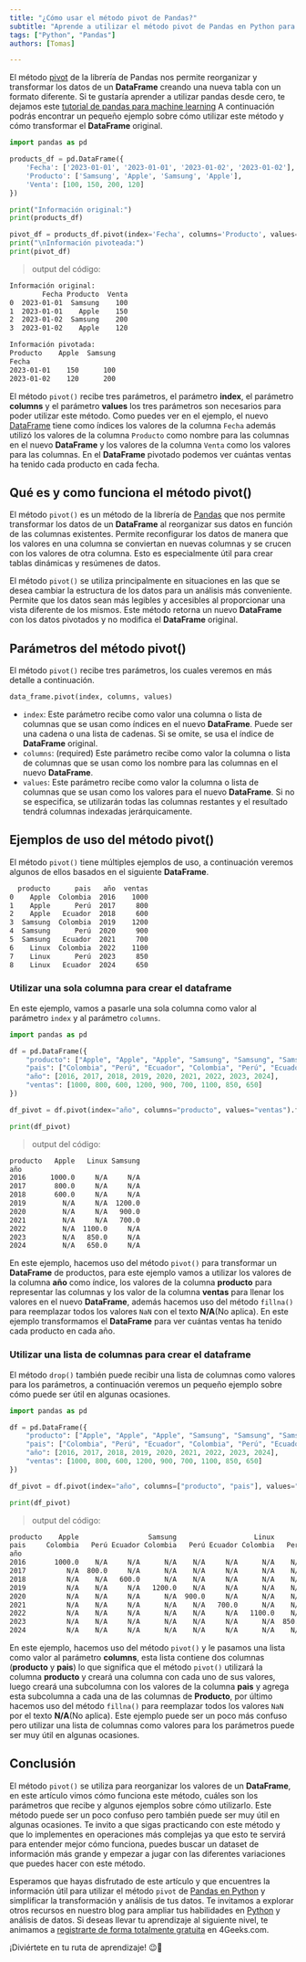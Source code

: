 ```yaml
---
title: "¿Cómo usar el método pivot de Pandas?"
subtitle: "Aprende a utilizar el método pivot de Pandas en Python para transformar y analizar tus datos de manera eficiente. Explora ejemplos y técnicas para aprovechar al máximo este versátil método de Pandas."
tags: ["Python", "Pandas"]
authors: [Tomas]

---
```


El método [pivot](https://pandas.pydata.org/docs/reference/api/pandas.DataFrame.pivot.html) de la librería de Pandas nos permite reorganizar y transformar los datos de un **DataFrame** creando una nueva tabla con un formato diferente. Si te gustaría aprender a utilizar pandas desde cero, te dejamos este [tutorial de pandas para machine learning](https://4geeks.com/es/interactive-exercise/tutorial-pandas-para-machine-learning) A continuación podrás encontrar un pequeño ejemplo sobre cómo utilizar este método y cómo transformar el **DataFrame** original.

```py
import pandas as pd

products_df = pd.DataFrame({
    'Fecha': ['2023-01-01', '2023-01-01', '2023-01-02', '2023-01-02'],
    'Producto': ['Samsung', 'Apple', 'Samsung', 'Apple'],
    'Venta': [100, 150, 200, 120]
})

print("Información original:")
print(products_df)

pivot_df = products_df.pivot(index='Fecha', columns='Producto', values='Venta')
print("\nInformación pivoteada:")
print(pivot_df)
```
> output del código:
```bash
Información original:
        Fecha Producto  Venta
0  2023-01-01  Samsung    100
1  2023-01-01    Apple    150
2  2023-01-02  Samsung    200
3  2023-01-02    Apple    120

Información pivotada:
Producto    Apple  Samsung
Fecha
2023-01-01    150      100
2023-01-02    120      200
```

El método `pivot()` recibe tres parámetros, el parámetro **index**, el parámetro **columns** y el parámetro **values** los tres parámetros son necesarios para poder utilizar este método. Como puedes ver en el ejemplo, el nuevo [DataFrame](https://4geeks.com/es/lesson/pandas-dataframe) tiene como índices los valores de la columna `Fecha` además utilizó los valores de la columna `Producto` como nombre para las columnas en el nuevo **DataFrame** y los valores de la columna `Venta` como los valores para las columnas. En el **DataFrame** pivotado podemos ver cuántas ventas ha tenido cada producto en cada fecha.

## Qué es y como funciona el método pivot()

El método `pivot()` es un método de la librería de [Pandas](https://4geeks.com/es/lesson/pandas-en-python) que nos permite transformar los datos de un **DataFrame** al reorganizar sus datos en función de las columnas existentes. Permite reconfigurar los datos de manera que los valores en una columna se conviertan en nuevas columnas y se crucen con los valores de otra columna. Esto es especialmente útil para crear tablas dinámicas y resúmenes de datos.

El método `pivot()` se utiliza principalmente en situaciones en las que se desea cambiar la estructura de los datos para un análisis más conveniente. Permite que los datos sean más legibles y accesibles al proporcionar una vista diferente  de los mismos. Este método retorna un nuevo **DataFrame** con los datos pivotados y no modifica el **DataFrame** original. 

## Parámetros del método pivot()

El método `pivot()` recibe tres parámetros, los cuales veremos en más detalle a continuación.

```py
data_frame.pivot(index, columns, values)
```

- `index`: Este parámetro recibe como valor una columna o lista de columnas que se usan como índices en el nuevo **DataFrame**. Puede ser una cadena o una lista de cadenas. Si se omite, se usa el índice de **DataFrame** original.
- `columns`: (required) Este parámetro recibe como valor la columna o lista de columnas que se usan como los nombre para las columnas en el nuevo **DataFrame**.
- `values`: Este parámetro recibe como valor la columna o lista de columnas que se usan como los valores para el nuevo **DataFrame**. Si no se especifica, se utilizarán todas las columnas restantes y el resultado tendrá columnas indexadas jerárquicamente.

## Ejemplos de uso del método pivot()

El método `pivot()` tiene múltiples ejemplos de uso, a continuación veremos algunos de ellos basados en el siguiente **DataFrame**.

```bash
  producto      pais   año  ventas
0    Apple  Colombia  2016    1000
1    Apple      Perú  2017     800
2    Apple   Ecuador  2018     600
3  Samsung  Colombia  2019    1200
4  Samsung      Perú  2020     900
5  Samsung   Ecuador  2021     700
6    Linux  Colombia  2022    1100
7    Linux      Perú  2023     850
8    Linux   Ecuador  2024     650
```

### Utilizar una sola columna para crear el dataframe

En este ejemplo, vamos a pasarle una sola columna como valor al parámetro `index` y al parámetro `columns`.

```py
import pandas as pd

df = pd.DataFrame({
    "producto": ["Apple", "Apple", "Apple", "Samsung", "Samsung", "Samsung", "Linux", "Linux", "Linux"],
    "pais": ["Colombia", "Perú", "Ecuador", "Colombia", "Perú", "Ecuador", "Colombia", "Perú", "Ecuador"],
    "año": [2016, 2017, 2018, 2019, 2020, 2021, 2022, 2023, 2024],
    "ventas": [1000, 800, 600, 1200, 900, 700, 1100, 850, 650]
})

df_pivot = df.pivot(index="año", columns="producto", values="ventas").fillna("N/A")

print(df_pivot)
```
> output del código:
```bash
producto   Apple   Linux Samsung
año
2016      1000.0     N/A     N/A
2017       800.0     N/A     N/A
2018       600.0     N/A     N/A
2019         N/A     N/A  1200.0
2020         N/A     N/A   900.0
2021         N/A     N/A   700.0
2022         N/A  1100.0     N/A
2023         N/A   850.0     N/A
2024         N/A   650.0     N/A
```

En este ejemplo, hacemos uso del método `pivot()` para transformar un **DataFrame** de productos, para este ejemplo vamos a utilizar los valores de la columna **año** como índice, los valores de la columna **producto** para representar las columnas y los valor de la columna **ventas** para llenar los valores en el nuevo **DataFrame**, además hacemos uso del método `fillna()` para reemplazar todos los valores `NaN` con el texto **N/A**(No aplica). En este ejemplo transformamos el **DataFrame** para ver cuántas ventas ha tenido cada producto en cada año.

### Utilizar una lista de columnas para crear el dataframe

El método `drop()` también puede recibir una lista de columnas como valores para los parámetros, a continuación veremos un pequeño ejemplo sobre cómo puede ser útil en algunas ocasiones.

```py
import pandas as pd

df = pd.DataFrame({
    "producto": ["Apple", "Apple", "Apple", "Samsung", "Samsung", "Samsung", "Linux", "Linux", "Linux"],
    "pais": ["Colombia", "Perú", "Ecuador", "Colombia", "Perú", "Ecuador", "Colombia", "Perú", "Ecuador"],
    "año": [2016, 2017, 2018, 2019, 2020, 2021, 2022, 2023, 2024],
    "ventas": [1000, 800, 600, 1200, 900, 700, 1100, 850, 650]
})

df_pivot = df.pivot(index="año", columns=["producto", "pais"], values="ventas").fillna("N/A")

print(df_pivot)
```
> output del código:
```bash
producto    Apple                 Samsung                   Linux
pais     Colombia   Perú Ecuador Colombia   Perú Ecuador Colombia   Perú Ecuador
año
2016       1000.0    N/A     N/A      N/A    N/A     N/A      N/A    N/A     N/A
2017          N/A  800.0     N/A      N/A    N/A     N/A      N/A    N/A     N/A
2018          N/A    N/A   600.0      N/A    N/A     N/A      N/A    N/A     N/A
2019          N/A    N/A     N/A   1200.0    N/A     N/A      N/A    N/A     N/A
2020          N/A    N/A     N/A      N/A  900.0     N/A      N/A    N/A     N/A
2021          N/A    N/A     N/A      N/A    N/A   700.0      N/A    N/A     N/A
2022          N/A    N/A     N/A      N/A    N/A     N/A   1100.0    N/A     N/A
2023          N/A    N/A     N/A      N/A    N/A     N/A      N/A  850.0     N/A
2024          N/A    N/A     N/A      N/A    N/A     N/A      N/A    N/A   650.0
```

En este ejemplo, hacemos uso del método `pivot()` y le pasamos una lista como valor al parámetro **columns**, esta lista contiene dos columnas (**producto** y **pais**) lo que significa que el método `pivot()` utilizará la columna **producto** y creará una columna con cada uno de sus valores, luego creará una subcolumna con los valores de la columna **pais** y agrega esta subcolumna a cada una de las columnas de **Producto**, por último hacemos uso del método `fillna()` para reemplazar todos los valores `NaN` por el texto **N/A**(No aplica). Este ejemplo puede ser un poco más confuso pero utilizar una lista de columnas como valores para los parámetros puede ser muy útil en algunas ocasiones.

## Conclusión

El método `pivot()` se utiliza para reorganizar los valores de un **DataFrame**, en este artículo vimos cómo funciona este método, cuáles son los parámetros que recibe y algunos ejemplos sobre cómo utilizarlo. Este método puede ser un poco confuso pero también puede ser muy útil en algunas ocasiones. Te invito a que sigas practicando con este método y que lo implementes en operaciones más complejas ya que esto te servirá para entender mejor cómo funciona, puedes buscar un dataset de información más grande y empezar a jugar con las diferentes variaciones que puedes hacer con este método.

Esperamos que hayas disfrutado de este artículo y que encuentres la información útil para utilizar el método `pivot` de [Pandas en Python](https://4geeks.com/es/lesson/pandas-en-python) y simplificar la transformación y análisis de tus datos. Te invitamos a explorar otros recursos en nuestro blog para ampliar tus habilidades en [Python](https://4geeks.com/es/technology/python) y análisis de datos. Si deseas llevar tu aprendizaje al siguiente nivel, te animamos a [registrarte de forma totalmente gratuita](https://4geeks.com/es/pricing) en 4Geeks.com.


¡Diviértete en tu ruta de aprendizaje! 😉👋
